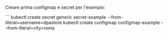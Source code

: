 Creare prima configmap e secret per l'esempio:

´´´
kubectl create secret generic secret-example --from-literal=username=dpastore
kubectl create configmap configmap-example --from-literal=city=roma

